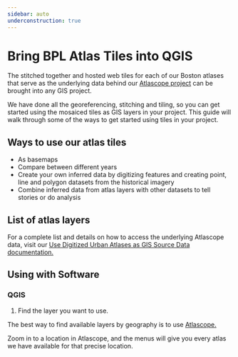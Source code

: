 ```yaml
---
sidebar: auto
underconstruction: true
---
```


# Bring BPL Atlas Tiles into QGIS

The stitched together and hosted web tiles for each of our Boston atlases that serve as the underlying data behind our <a target = "_blank" href ='https://atlascope.leventhalmap.org/'>Atlascope project</a> can be brought into any GIS project.

We have done all the georeferencing, stitching and tiling, so you can get started using the mosaiced tiles as GIS layers in your project. This guide will walk through some of the ways to get started using tiles in your project. 

## Ways to use our atlas tiles
- As basemaps 
- Compare between different years
- Create your own inferred data by digitizing features and creating point, line and polygon datasets from the historical imagery
- Combine inferred data from atlas layers with other datasets to tell stories or do analysis

## List of atlas layers
For a complete list and details on how to access the underlying Atlascope data, visit our <a target = "_blank" href ='./resources/documentation/access-urban-atlas-data.html'>Use Digitized Urban Atlases as GIS Source Data documentation.</a>

## Using with Software

### QGIS

1. Find the layer you want to use.

The best way to find available layers by geography is to use <a target = "_blank" href ='https://atlascope.leventhalmap.org/'>Atlascope.</a>

Zoom in to a location in Atlascope, and the menus will give you every atlas we have available for that precise location. 